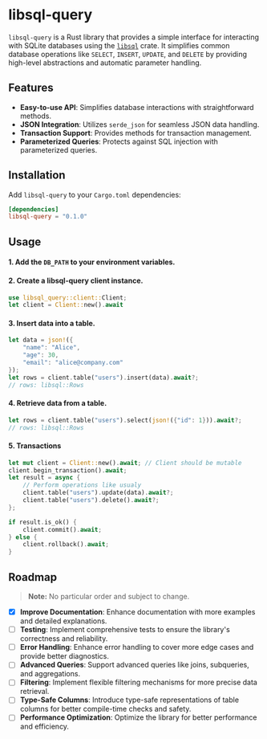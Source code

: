 # libsql-query

`libsql-query` is a Rust library that provides a simple interface for interacting with SQLite databases using the [`libsql`](https://crates.io/crates/libsql) crate. It simplifies common database operations like `SELECT`, `INSERT`, `UPDATE`, and `DELETE` by providing high-level abstractions and automatic parameter handling.

## Features

- **Easy-to-use API**: Simplifies database interactions with straightforward methods.
- **JSON Integration**: Utilizes `serde_json` for seamless JSON data handling.
- **Transaction Support**: Provides methods for transaction management.
- **Parameterized Queries**: Protects against SQL injection with parameterized queries.

## Installation

Add `libsql-query` to your `Cargo.toml` dependencies:

```toml
[dependencies]
libsql-query = "0.1.0"
```

## Usage

#### 1. Add the `DB_PATH` to your environment variables.

#### 2. Create a libsql-query client instance.

```rust
use libsql_query::client::Client;
let client = Client::new().await
```

#### 3. Insert data into a table.

```rust
let data = json!({
    "name": "Alice",
    "age": 30,
    "email": "alice@company.com"
});
let rows = client.table("users").insert(data).await?;
// rows: libsql::Rows
```

#### 4. Retrieve data from a table.

```rust
let rows = client.table("users").select(json!({"id": 1})).await?;
// rows: libsql::Rows
```

#### 5. Transactions

```rust
let mut client = Client::new().await; // Client should be mutable
client.begin_transaction().await;
let result = async {
    // Perform operations like usualy
    client.table("users").update(data).await?;
    client.table("users").delete().await?;
};

if result.is_ok() {
    client.commit().await;
} else {
    client.rollback().await;
}
```

## Roadmap

> **Note:** No particular order and subject to change.

- [x] **Improve Documentation**: Enhance documentation with more examples and detailed explanations.
- [ ] **Testing**: Implement comprehensive tests to ensure the library's correctness and reliability.
- [ ] **Error Handling**: Enhance error handling to cover more edge cases and provide better diagnostics.
- [ ] **Advanced Queries**: Support advanced queries like joins, subqueries, and aggregations.
- [ ] **Filtering**: Implement flexible filtering mechanisms for more precise data retrieval.
- [ ] **Type-Safe Columns**: Introduce type-safe representations of table columns for better compile-time checks and safety.
- [ ] **Performance Optimization**: Optimize the library for better performance and efficiency.
